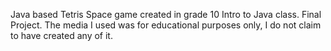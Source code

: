 Java based Tetris Space game created in grade 10 Intro to Java class. Final Project.
The media I used was for educational purposes only, I do not claim to have created any of it.
